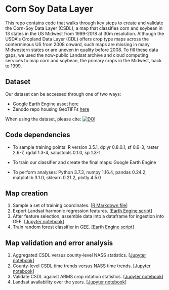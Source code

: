 # Corn Soy Data Layer

This repo contains code that walks through key steps to create and validate the Corn-Soy Data Layer (CSDL), a map that classifies corn and soybean in 13 states in the US Midwest from 1999-2018 at 30m resolution. Although the USDA's Cropland Data Layer (CDL) offers crop type maps across the conterminous US from 2008 onward, such maps are missing in many Midwestern states or are uneven in quality before 2008. To fill these data gaps, we used the now-public Landsat archive and cloud computing services to map corn and soybean, the primary crops in the Midwest, back to 1999.

## Dataset

Our dataset can be accessed through one of two ways:
- Google Earth Engine asset [here](https://code.earthengine.google.com/?asset=projects/lobell-lab/us_croptype_hindcast/CSDL)
- Zenodo repo housing GeoTIFFs [here](https://zenodo.org/record/3742743#.XoxGc9NKhTY)

When using the dataset, please cite: [![DOI](https://zenodo.org/badge/DOI/10.5281/zenodo.3742743.svg)](https://doi.org/10.5281/zenodo.3742743)

## Code dependencies

* To sample training points: R version 3.5.1, dplyr 0.8.0.1, sf 0.6-3, raster 2.6-7, rgdal 1.3-4, salustools 0.1.0, sp 1.3-1

* To train our classifier and create the final maps: Google Earth Engine

* To perform analyses: Python 3.7.3, numpy 1.16.4, pandas 0.24.2, matplotlib 3.1.0, sklearn 0.21.2,  plotly 4.5.0

## Map creation

1. Sample a set of training coordinates. [[R Markdown file](https://github.com/LobellLab/csdl/blob/master/create_map/1_sampleTrainingGrid.Rmd)]
2. Export Landsat harmonic regression features. [[Earth Engine script](https://code.earthengine.google.com/?scriptPath=users%2Fsherrie%2Fcsdl%3A1_exportLandsatHarmonics)]
3. After feature selection, assemble data into a dataframe for ingestion into GEE. [[Jupyter notebook](https://github.com/LobellLab/csdl/blob/master/create_map/3_assembleDataFrame.ipynb)]
4. Train random forest classifier in GEE. [[Earth Engine script](https://code.earthengine.google.com/?scriptPath=users%2Fsherrie%2Fcsdl%3A4_createClassifiedMap)]

## Map validation and error analysis

1. Aggregated CSDL versus county-level NASS statistics. [[Jupyter notebook](https://github.com/LobellLab/csdl/blob/master/validate_map/1_NASSvsCSDLvsCDL.ipynb)]
2. County-level CSDL time trends versus NASS time trends. [[Jupyter notebook](https://github.com/LobellLab/csdl/blob/master/validate_map/2_countyTimeTrends.ipynb)]
3. Validate CSDL against ARMS crop rotation statistics. [[Jupyter notebook](https://github.com/LobellLab/csdl/blob/master/validate_map/3_cropRotation.ipynb)]
4. Landsat availability over the years. [[Jupyter notebook](https://github.com/LobellLab/csdl/blob/master/validate_map/4_LandsatAvailability.ipynb)]

